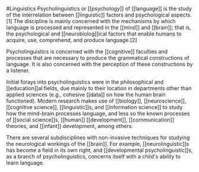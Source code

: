 #Linguistics 
Psycholinguistics or [[psychology]] of [[language]] is the study of the interrelation between [[linguistic]] factors and psychological aspects.[1] The discipline is mainly concerned with the mechanisms by which language is processed and represented in the [[mind]] and [[brain]]; that is, the psychological and [[neurobiolog]]ical factors that enable humans to acquire, use, comprehend, and produce language.[2]

Psycholinguistics is concerned with the [[cognitive]] faculties and processes that are necessary to produce the grammatical constructions of language. It is also concerned with the perception of these constructions by a listener.

Initial forays into psycholinguistics were in the philosophical and [[education]]al fields, due mainly to their location in departments other than applied sciences (e.g., cohesive [[data]] on how the human brain functioned). Modern research makes use of [[biology]], [[neuroscience]], [[cognitive science]], [[linguistic]]s, and [[information science]] to study how the mind-brain processes language, and less so the known processes of [[social science]]s, [[human]] [[development]], [[communication]] theories, and [[infant]] development, among others.

There are several subdisciplines with non-invasive techniques for studying the neurological workings of the [[brain]]. For example, [[neurolinguistic]]s has become a field in its own right, and [[developmental psycholinguistic]]s, as a branch of psycholinguistics, concerns itself with a child's ability to learn language.
